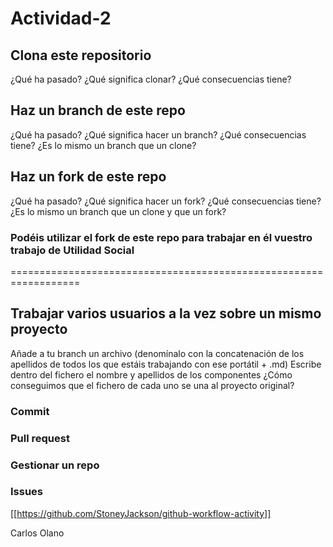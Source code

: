 # Actividad-2

## Clona este repositorio
¿Qué ha pasado?
¿Qué significa clonar?
¿Qué consecuencias tiene?

## Haz un branch de este repo
¿Qué ha pasado?
¿Qué significa hacer un branch?
¿Qué consecuencias tiene?
¿Es lo mismo un branch que un clone?

## Haz un fork de este repo
¿Qué ha pasado?
¿Qué significa hacer un fork?
¿Qué consecuencias tiene?
¿Es lo mismo un branch que un clone y que un fork?

### Podéis utilizar el fork de este repo para trabajar en él vuestro trabajo de Utilidad Social 

==================================================================

## Trabajar varios usuarios a la vez sobre un mismo proyecto
Añade a tu branch un archivo (denomínalo con la concatenación de los apellidos de todos los que estáis trabajando con ese portátil + .md)
Escribe dentro del fichero el nombre y apellidos de los componentes
¿Cómo conseguimos que el fichero de cada uno se una al proyecto original?

### Commit

### Pull request

### Gestionar un repo

### Issues


[[https://github.com/StoneyJackson/github-workflow-activity]]

Carlos Olano
